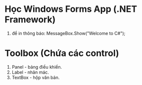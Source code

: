 # Học Windows Forms App (.NET Framework)
1. để in thông báo: MessageBox.Show("Welcome to C#");
# Toolbox (Chứa các control)
1. Panel - bảng điều khiển.
2. Label - nhãn mác.
3. TextBox - hộp văn bản.
